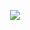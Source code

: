 <p align="center"><img src="https://cdn.rawgit.com/liamsheppard/voodoo-theme/a2493966/images/readme-icon.svg"/></p>
